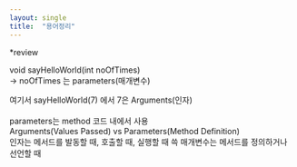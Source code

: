 ```yaml
---
layout: single
title:  "용어정리"
---
```


*review 

void sayHelloWorld(int noOfTimes)  <br/>
 -> noOfTimes 는 parameters(매개변수)  <br/>

여기서 sayHelloWorld(7) 에서 7은 Arguments(인자)  <br/>
<br/>
parameters는 method 코드 내에서 사용
<br/>
Arguments(Values Passed) vs Parameters(Method Definition)  <br/>
인자는 메서드를 발동할 때, 호출할 때, 실행할 때 쓱 매개변수는 메서드를 정의하거나 선언할 때 
